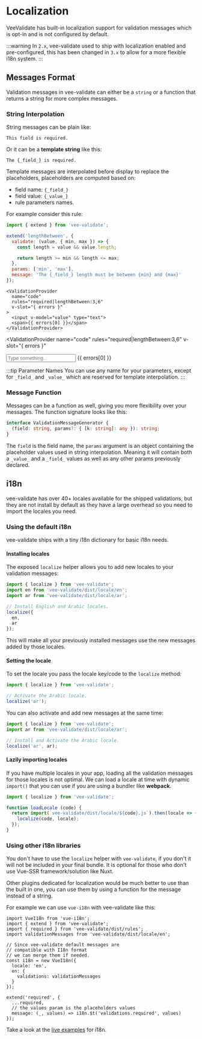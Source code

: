 # Localization

VeeValidate has built-in localization support for validation messages which is opt-in and is not configured by default.

:::warning
In `2.x`, vee-validate used to ship with localization enabled and pre-configured, this has been changed in `3.x` to allow for a more flexible i18n system.
:::

## Messages Format

Validation messages in vee-validate can either be a `string` or a function that returns a string for more complex messages.

### String Interpolation

String messages can be plain like:

```
This field is required.
```

Or it can be a **template string** like this:

```
The {_field_} is required.
```

Template messages are interpolated before display to replace the placeholders, placeholders are computed based on:

- field name: `{_field_}`
- field value: `{_value_}`
- rule parameters names.

For example consider this rule:

```js
import { extend } from 'vee-validate';

extend('lengthBetween', {
  validate: (value, { min, max }) => {
    const length = value && value.length;

    return length >= min && length <= max;
  },
  params: ['min', 'max'],
  message: 'The {_field_} length must be between {min} and {max}'
});
```

```vue
<ValidationProvider
  name="code"
  rules="required|lengthBetween:3,6"
  v-slot="{ errors }"
>
  <input v-model="value" type="text">
  <span>{{ errors[0] }}</span>
</ValidationProvider>
```

<ValidationProvider
  name="code"
  rules="required|lengthBetween:3,6"
  v-slot="{ errors }"
>
  <input v-model="values.template" type="text" placeholder="Type something...">
  <span>{{ errors[0] }}</span>
</ValidationProvider>

:::tip Parameter Names
You can use any name for your parameters, except for `_field_` and `_value_` which are reserved for template interpolation.
:::

### Message Function

Messages can be a function as well, giving you more flexibility over your messages. The function signature looks like this:

```ts
interface ValidationMessageGenerator {
  (field: string, params?: { [k: string]: any }): string;
}
```

The `field` is the field name, the `params` argument is an object containing the placeholder values used in string interpolation. Meaning it will contain both a `_value_` and a `_field_` values as well as any other params previously declared.

## i18n

vee-validate has over 40+ locales available for the shipped validations, but they are not install by default as they have a large overhead so you need to import the locales you need.

### Using the default i18n

vee-validate ships with a tiny i18n dictionary for basic i18n needs.

#### Installing locales

The exposed `localize` helper allows you to add new locales to your validation messages:

```js
import { localize } from 'vee-validate';
import en from 'vee-validate/dist/locale/en';
import ar from 'vee-validate/dist/locale/ar';

// Install English and Arabic locales.
localize({
  en,
  ar
});
```

This will make all your previously installed messages use the new messages added by those locales.

#### Setting the locale

To set the locale you pass the locale key/code to the `localize` method:

```js
import { localize } from 'vee-validate';

// Activate the Arabic locale.
localize('ar');
```

You can also activate and add new messages at the same time:

```js
import { localize } from 'vee-validate';
import ar from 'vee-validate/dist/locale/ar';

// Install and Activate the Arabic locale.
localize('ar', ar);
```

#### Lazily importing locales

If you have multiple locales in your app, loading all the validation messages for those locales is not optimal. We can load a locale at time with dynamic `import()` that you can use if you are using a bundler like **webpack**.

```js
import { localize } from 'vee-validate';

function loadLocale (code) {
  return import(`vee-validate/dist/locale/${code}.js`).then(locale => {
    localize(code, locale);
  });
}
```

### Using other i18n libraries

You don't have to use the `localize` helper with `vee-validate`, if you don't it will not be included in your final bundle. It is optional for those who don't use  Vue-SSR framework/solution like Nuxt.

Other plugins dedicated for localization would be much better to use than the built in one, you can use them by using a function for the message instead of a string.

For example we can use `vue-i18n` with vee-validate like this:

```js{19}
import VueI18n from 'vue-i18n';
import { extend } from 'vee-validate';
import { required } from 'vee-validate/dist/rules';
import validationMessages from 'vee-validate/dist/locale/en';

// Since vee-validate default messages are
// compatible with I18n format
// we can merge them if needed.
const i18n = new VueI18n({
  locale: 'en',
  en: {
    validations: validationMessages
  }
});

extend('required', {
  ...required,
  // the values param is the placeholders values
  message: (_, values) => i18n.$t('validations.required', values)
});
```

Take a look at the [live examples](../examples/i18n.md) for i18n.

<script>
window.$extendVee('lengthBetween', {
  validate: (value, { min, max }) => {
    const length = value && value.length;

    return length >= min && length <= max;
  },
  params: [
    { name: 'min' },
    { name: 'max' }
  ],
  message: 'The {_field_} length must be between {min} and {max}. You wrote "{_value_}".',
});

export default {
  data: () => ({ values: {} })
};
</script>
